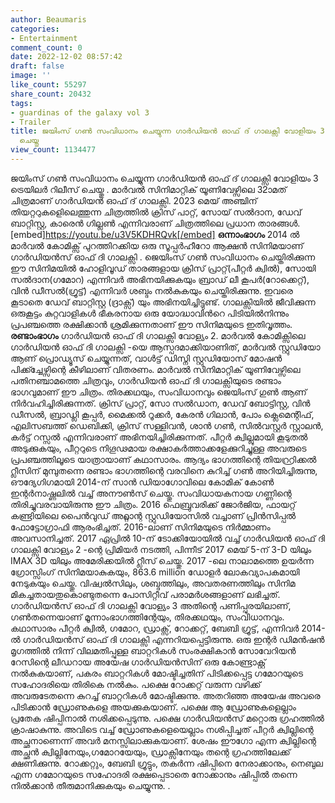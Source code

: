 ```yaml
---
author: Beaumaris
categories:
- Entertainment
comment_count: 0
date: 2022-12-02 08:57:42
draft: false
image: ''
like_count: 55297
share_count: 20432
tags:
- guardinas of the galaxy vol 3
- Trailer
title: ജയിംസ് ഗൺ സംവിധാനം ചെയ്യുന്ന ഗാർഡിയൻ ഓഫ് ദ് ഗാലക്സി വോളിയം 3 ട്രെയിലർ റിലീസ്
  ചെയ്തു
view_count: 1134477
---
```


ജയിംസ് ഗൺ സംവിധാനം ചെയ്യുന്ന ഗാർഡിയൻ ഓഫ് ദ് ഗാലക്സി വോളിയം 3 ട്രെയിലർ റിലീസ് ചെയ്തു . മാർവൽ സിനിമാറ്റിക് യൂണിവേഴ്സിലെ 32ാമത് ചിത്രമാണ് ഗാർഡിയൻ ഓഫ് ദ് ഗാലക്സി. 2023 മെയ് അഞ്ചിന് തിയറ്ററുകളിെലെത്തുന്ന ചിത്രത്തിൽ ക്രിസ് പാറ്റ്, സോയ് സൽദാന, ഡേവ് ബാറ്റിസ്റ്റ, കാരെൻ ഗില്ലൺ എന്നിവരാണ് ചിത്രത്തിലെ പ്രധാന താരങ്ങൾ. [embed]https://youtu.be/u3V5KDHRQvk[/embed] **ഒന്നാംഭാഗം** 2014 ല്‍ മാര്‍വല്‍ കോമിക്സ് പുറത്തിറക്കിയ ഒരു സൂപ്പര്‍ഹീറോ ആക്ഷന്‍ സിനിമയാണ് ഗാര്‍ഡിയന്‍സ് ഓഫ് ദി ഗാലക്സി . ജെയിംസ്‌ ഗണ്‍ സംവിധാനം ചെയ്തിരിക്കുന്ന ഈ സിനിമയില്‍ ഹോളിവൂഡ്‌ താരങ്ങളായ ക്രിസ് പ്രാറ്റ്(പീറ്റര്‍ ക്വില്‍), സോയി സല്‍ദാന(ഗമോറ) എന്നിവര്‍ അഭിനയിക്കുകയും ബ്രാഡ് ലീ കൂപര്‍(റോക്കെറ്റ്‌), വിന്‍ ഡീസല്‍(ഗ്രൂട്ട്) എന്നിവര്‍ ശബ്ദം നല്‍കുകയും ചെയ്തിരിക്കുന്നു. ഇവരെ കൂടാതെ ഡേവ് ബാറ്റിസ്റ്റ (ദ്രാക്സ്) യും അഭിനയിച്ചിട്ടുണ്ട്. ഗാലക്സിയില്‍ ജീവിക്കുന്ന ഒരുകൂട്ടം കുറ്റവാളികള്‍ ഭീകരനായ ഒരു യോദ്ധാവിന്‍റെ പിടിയില്‍നിന്നും പ്രപഞ്ചത്തെ രക്ഷിക്കാന്‍ ശ്രമിക്കുന്നതാണ് ഈ സിനിമയുടെ ഇതിവൃത്തം. **രണ്ടാംഭാഗം** ഗാർഡിയൻ ഓഫ് ദി ഗാലക്സി വോള്യം 2. മാർവൽ കോമിക്സിലെ ഗാർഡിയൻ ഓഫ് ദി ഗാലക്സി -യെ ആസ്പദമാക്കിയാണിത്, മാർവൽ സ്റ്റുഡിയോ ആണ് പ്രൊഡ്യൂസ് ചെയ്യുന്നത്, വാൾട്ട് ഡിസ്നി സ്റ്റുഡിയോസ് മോഷൻ പിക്ക്ച്ചേഴ്സിന്റെ കീഴിലാണ് വിതരണം. മാർവൽ സിനിമാറ്റിക് യൂണിവേഴ്സിലെ പതിനഞ്ചാമത്തെ ചിത്രവും, ഗാർഡിയൻ ഓഫ് ദി ഗാലക്സിയുടെ രണ്ടാം ഭാഗവുമാണ് ഈ ചിത്രം. തിരക്കഥയും, സംവിധാനവും ജെയിംസ് ഗുൺ ആണ് നിർവഹിച്ചിരിക്കുന്നത്. ക്രിസ് പ്രാറ്റ്, സോ സൽഡാന, ഡേവ് ബോട്ടിസ്റ്റ, വിൻ ഡീസൽ, ബ്രാഡ്ലി കൂപ്പർ, മൈക്കൽ റൂക്കർ, കേരൻ ഗിലാൻ, പോം ക്ലെമെന്റിഫ്, എലിസബത്ത് ഡെബിക്കി, ക്രിസ് സള്ളിവൻ, ശാൻ ഗൺ, സിൽവസ്റ്റർ സ്റ്റാലൻ, കർട്ട് റസ്സൽ എന്നിവരാണ് അഭിനയിച്ചിരിക്കുന്നത്. പീറ്റർ ക്വില്ലുമായി കൂടുതൽ അടുക്കുകയും, പീറ്ററുടെ നിഗൂഢമായ രക്ഷാകർത്താക്കളേക്കുറിച്ചുള്ള അവരുടെ പ്രപഞ്ചത്തിലൂടെ യാത്രായാണ് കഥാസാരം. ആദ്യം ഭാഗത്തിന്റെ തിയറ്റ്രിക്കൽ റ്ലീസിന് മുമ്പുതന്നെ രണ്ടാം ഭാഗത്തിന്റെ വരവിനെ കുറിച്ച് ഗൺ അറിയിച്ചിരുന്നു, ഔദ്യേഗിഗമായി 2014-ന് സാൻ ഡിയാഗോവിലെ കോമിക് കോൺ ഇന്റർനാഷ്ണലിൽ വച്ച് അനൗൺസ് ചെയ്തു. സംവിധായകനായ ഗണ്ണിന്റെ തിരിച്ചുവരവായിരുന്നു ഈ ചിത്രം. 2016 ഫെബ്രുവരിക്ക് ജോർജിയ, ഫായറ്റ് കണ്ട്രിയിലെ പൈൻവുഡ് അറ്റ്ലാന്റ സ്റ്റുഡിയോസിൽ വച്ചാണ് പ്രിൻസിപ്പൽ ഫോട്ടോഗ്രാഫി ആരംഭിച്ചത്. 2016-ലാണ് സിനിമയുടെ നിർമ്മാണം അവസാനിച്ചത്. 2017 ഏപ്രിൽ 10-ന് ടോക്കിയോയിൽ വച്ച് ഗാർഡിയൻ ഓഫ് ദി ഗാലക്സി വോള്യം 2 -ന്റെ പ്രിമിയർ നടത്തി, പിന്നീട് 2017 മെയ് 5-ന് 3-D യിലും IMAX 3D യിലും അമേരിക്കയിൽ റ്ലീസ് ചെയ്തു. 2017 -ലെ നാലാമത്തെ ഉയർന്ന ഗ്രോസ്സിംഗ് സിനിമയാകുകയും, 863.6 million ഡോളർ ലോകവ്യാപകമായി നേടുകയും ചെയ്തു. വിഷ്വൽസിലും, ശബ്ദത്തിലും, അവതരണത്തിലും സിനിമ മികച്ചതായതുകൊണ്ടുതന്നെ പോസിറ്റീവ് പരാമർശങ്ങളാണ് ലഭിച്ചത്. ഗാർഡിയൻസ് ഓഫ് ദി ഗാലക്സി വോള്യം 3 അതിന്റെ പണിപ്പുരയിലാണ്, ഗൺതന്നെയാണ് മൂന്നാംഭാഗത്തിന്റേയും, തിരക്കഥയും, സംവിധാനവും. കഥാസാരം പീറ്റർ ക്വിൽ, ഗമോറ, ഡ്രാക്സ്, റോക്കറ്റ്, ബേബി ഗ്രൂട്ട്, എന്നിവർ 2014-ൽ ഗാർഡിയൻസ് ഓഫ് ദി ഗാലക്സി എന്നറിയപ്പെട്ടിരുന്നു. ഒരു ഇന്റർ ഡിമൻഷൻ മൃഗത്തിൽ നിന്ന് വിലമതിപ്പുള്ള ബാറ്ററികൾ സംരക്ഷികാൻ സോവേറിയൻ റേസിന്റെ ലീഡറായ അയേഷ ഗാർഡിയൻസിന് ഒരു കോണ്ട്രാക്റ്റ് നൽകുകയാണ്, പകരം ബാറ്ററികൾ മോഷ്ടിച്ചതിന് പിടിക്കപ്പെട്ട ഗമോറയുടെ സഹോദരിയെ തിരികെ നൽകും. പക്ഷെ റോക്കറ്റ് വരുന്ന വഴിക്ക് അവരുടേതന്നെ കുറച്ച് ബാറ്ററികൾ മോഷ്ടിക്കുന്നു. അതറിഞ്ഞ അയേഷ അവരെ പിടിക്കാൻ ഡ്രോണുകളെ അയക്കുകയാണ്. പക്ഷെ ആ ഡ്രോണുകളെല്ലാം പ്രതേക ഷിപ്പിനാൽ നശിക്കപ്പെടുന്നു. പക്ഷെ ഗാർഡിയൻസ് മറ്റൊരു ഗ്രഹത്തിൽ ക്രാഷാകുന്നു. അവിടെ വച്ച് ഡ്രോണുകളെയെല്ലാം നശിപ്പിച്ചത് പീറ്റർ ക്വില്ലിന്റെ അച്ഛനാണെന്ന് അവർ മനസ്സിലാക്കുകയാണ്. ശേഷം ഈഗോ എന്ന ക്വില്ലിന്റെ അച്ഛൻ ക്വില്ലിനേയും,ഗമോറയേയും, ഡ്രാക്സിനേയും തന്റെ ഗ്രഹത്തിലേക്ക് ക്ഷണിക്കുന്നു. റോക്കറ്റും, ബേബി ഗ്രൂട്ടും, തകർന്ന ഷിപ്പിനെ നേരാക്കാനും, നെബുല എന്ന ഗമോറയുടെ സഹോദരി രക്ഷപ്പെടാതെ നോക്കാനും ഷിപ്പിൽ തന്നെ നിൽക്കാൻ തീരുമാനിക്കുകയും ചെയ്യുന്നു. .